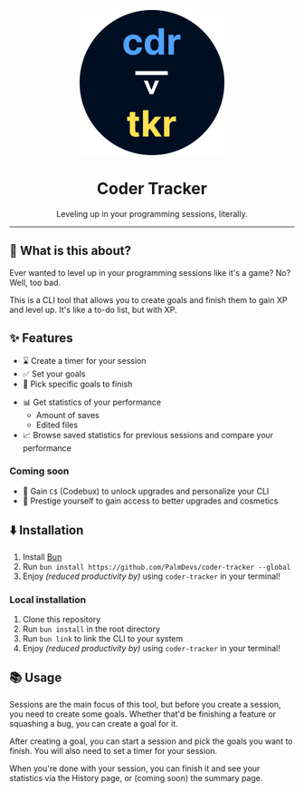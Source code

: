 <p align="center"><img src="./assets/coder-tracker.svg" width="256" height="256" /></p>
<h1 align="center">Coder Tracker</h1>
<p align="center">Leveling up in your programming sessions, literally.</p>

---

## 🤔 What is this about?

Ever wanted to level up in your programming sessions like it's a game? No? Well, too bad.

This is a CLI tool that allows you to create goals and finish them to gain XP and level up. It's like a to-do list, but with XP.

## ✨ Features

- ⌛ Create a timer for your session
- ✅ Set your goals
- 📃 Pick specific goals to finish
<!-- - 🔔 Get reminded when you're running out of time, or when you are procrastinating -->
- 📊 Get statistics of your performance
  - Amount of saves
  - Edited files
  <!-- - Amount of lines edited -->
- 📈 Browse saved statistics for previous sessions and compare your performance

### Coming soon

- 💸 Gain `C$` (Codebux) to unlock upgrades and personalize your CLI
- 🌟 Prestige yourself to gain access to better upgrades and cosmetics

## ⬇️ Installation

1. Install [Bun](https://bun.sh)
2. Run `bun install https://github.com/PalmDevs/coder-tracker --global`
3. Enjoy _(reduced productivity by)_ using `coder-tracker` in your terminal!

### Local installation

1. Clone this repository
2. Run `bun install` in the root directory
3. Run `bun link` to link the CLI to your system
4. Enjoy _(reduced productivity by)_ using `coder-tracker` in your terminal!

## 📚 Usage

Sessions are the main focus of this tool, but before you create a session, you need to create some goals. Whether that'd be finishing a feature or squashing a bug, you can create a goal for it.

After creating a goal, you can start a session and pick the goals you want to finish. You will also need to set a timer for your session.

When you're done with your session, you can finish it and see your statistics via the History page, or (coming soon) the summary page.
